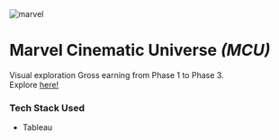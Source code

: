 <img alt="marvel" src="https://terrigen-cdn-dev.marvel.com/content/prod/1x/dc9049-civilwar_master.jpg" />  


# Marvel Cinematic Universe <i>(MCU)</i>
Visual exploration Gross earning from Phase 1 to Phase 3.  
Explore [here!](https://public.tableau.com/app/profile/jon.jon.rico.noll/viz/MCU_Viz/MCU_Gross)  

### Tech Stack Used
- Tableau
